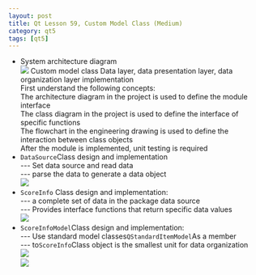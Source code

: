 ```yaml
---
layout: post
title: Qt Lesson 59, Custom Model Class (Medium)
category: qt5
tags: [qt5]
---
```

* System architecture diagram  
![ ](/md_blog/public/assets/2021-07-25/becba7ad59a49a4aad30ff4db2cfafc4.png)
Custom model class Data layer, data presentation layer, data organization layer implementation  
First understand the following concepts:  
The architecture diagram in the project is used to define the module interface  
The class diagram in the project is used to define the interface of specific functions  
The flowchart in the engineering drawing is used to define the interaction between class objects  
After the module is implemented, unit testing is required
* `DataSource`Class design and implementation  
--- Set data source and read data  
--- parse the data to generate a data object  
![ ](/md_blog/public/assets/2021-07-25/78f269b5dadf208f05ae7189bf3ff46f.png)
* `ScoreInfo` Class design and implementation:  
--- a complete set of data in the package data source  
--- Provides interface functions that return specific data values  
![ ](/md_blog/public/assets/2021-07-25/44a509d8b2274d7db926ddb6fabdf8fd.png)
* `ScoreInfoModel`Class design and implementation:  
--- Use standard model classes`QStandardItemModel`As a member  
--- to`ScoreInfo`Class object is the smallest unit for data organization  
![ ](/md_blog/public/assets/2021-07-25/39d3a0263abaa30d1f78c06bec8c2a87.png)  
![ ](/md_blog/public/assets/2021-07-25/cdc72d334ea408c38028537975b67bea.png)